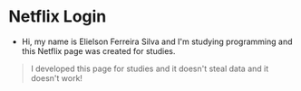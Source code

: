 # Netflix Login
- Hi, my name is Elielson Ferreira Silva and I'm studying programming and this Netflix page was created for studies.
> I developed this page for studies and it doesn't steal data and it doesn't work!
